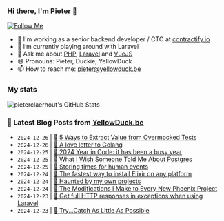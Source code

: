 ### Hi there, I'm Pieter 👋  
[![Follow Me](https://img.shields.io/github/followers/pieterclaerhout?label=Follow&style=social)](https://github.com/pieterclaerhout)

- 🏢 I'm working as a senior backend developer / CTO at [contractify.io](https://contractify.io)
- 🌱 I’m currently playing around with Laravel
- 💬 Ask me about [PHP](https://php.net), [Laravel](http://laravel.com) and [VueJS](https://vuejs.org)
- 😄 Pronouns: Pieter, Duckie, YellowDuck
- 📫 How to reach me: pieter@yellowduck.be

### My stats

![pieterclaerhout's GitHub Stats](https://github-readme-stats.vercel.app/api?username=pieterclaerhout&show_icons=true&count_private=true&line_height=40)

### 📩 Latest Blog Posts from [YellowDuck.be](https://www.yellowduck.be/)
<!-- BLOG-POST-LIST:START -->
- `2024-12-26` | [🔗 5 Ways to Extract Value from Overmocked Tests](https://www.yellowduck.be/posts/5-ways-to-extract-value-from-overmocked-tests)  
- `2024-12-26` | [🔗 A love letter to Golang](https://www.yellowduck.be/posts/a-love-letter-to-golang)  
- `2024-12-25` | [🐥 2024 Year in Code: it has been a busy year](https://www.yellowduck.be/posts/github-wrapped-2024-it-has-been-a-busy-year)  
- `2024-12-25` | [🔗 What I Wish Someone Told Me About Postgres](https://www.yellowduck.be/posts/what-i-wish-someone-told-me-about-postgres)  
- `2024-12-25` | [🔗 Storing times for human events](https://www.yellowduck.be/posts/storing-times-for-human-events)  
- `2024-12-24` | [🐥 The fastest way to install Elixir on any platform](https://www.yellowduck.be/posts/the-fastest-way-to-install-elixir-on-any-platform)  
- `2024-12-24` | [🔗 Haunted by my own projects](https://www.yellowduck.be/posts/haunted-by-my-own-projects)  
- `2024-12-24` | [🔗 The Modifications I Make to Every New Phoenix Project](https://www.yellowduck.be/posts/the-modifications-i-make-to-every-new-phoenix-project)  
- `2024-12-23` | [🐥 Get full HTTP responses in exceptions when using Laravel](https://www.yellowduck.be/posts/get-full-http-responses-in-exceptions-when-using-laravel)  
- `2024-12-23` | [🔗 Try...Catch As Little As Possible](https://www.yellowduck.be/posts/try-catch-as-little-as-possible)  

<!-- BLOG-POST-LIST:END -->
